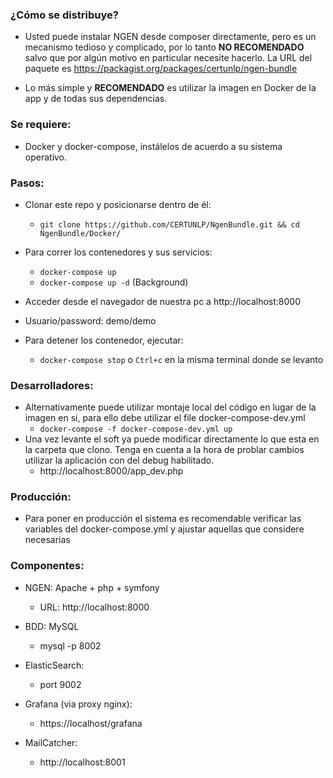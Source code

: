 ### ¿Cómo se distribuye?

* Usted puede instalar NGEN desde composer directamente, pero es un mecanismo tedioso y complicado, por lo tanto **NO RECOMENDADO** salvo que por algún motivo en particular necesite hacerlo. La URL del paquete es https://packagist.org/packages/certunlp/ngen-bundle

* Lo más simple y **RECOMENDADO** es utilizar la imagen en Docker de la app y de todas sus dependencias. 

### Se requiere:

* Docker y docker-compose, instálelos de acuerdo a su sistema operativo.

### Pasos:
* Clonar este repo y posicionarse dentro de él:
  * `git clone https://github.com/CERTUNLP/NgenBundle.git && cd NgenBundle/Docker/`

* Para correr los contenedores y sus servicios:
  * `docker-compose up` 
  * `docker-compose up -d` (Background)

* Acceder desde el navegador de nuestra pc a http://localhost:8000
 * Usuario/password: demo/demo

* Para detener los contenedor, ejecutar:
  * `docker-compose stop` o `Ctrl+c` en la misma terminal donde se levanto

### Desarrolladores:

* Alternativamente puede utilizar montaje local del código en lugar de la imagen en si, para ello debe utilizar el file docker-compose-dev.yml
  * `docker-compose -f docker-compose-dev.yml up`
* Una vez levante el soft ya puede modificar directamente lo que esta en la carpeta que clono. Tenga en cuenta a la hora de problar cambios utilizar la aplicación con del debug habilitado.
  *  http://localhost:8000/app_dev.php

### Producción:

* Para poner en producción el sistema es recomendable verificar las variables del docker-compose.yml y ajustar aquellas que considere necesarias

### Componentes:

* NGEN: Apache + php + symfony
  * URL: http://localhost:8000
 
* BDD: MySQL
  * mysql -p 8002

* ElasticSearch:
  * port 9002

* Grafana (via proxy nginx): 
  * https://localhost/grafana

* MailCatcher:
  * http://localhost:8001

